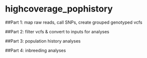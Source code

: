 # highcoverage_pophistory

##Part 1: map raw reads, call SNPs, create grouped genotyped vcfs 

##Part 2: filter vcfs & convert to inputs for analyses 

##Part 3: population history analyses 

##Part 4: inbreeding analyses 
